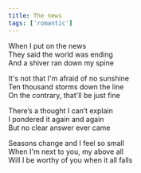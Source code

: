 ```yaml
---
title: The news
tags: ['romantic']
---
```


When I put on the news  
They said the world was ending  
And a shiver ran down my spine  

It's not that I'm afraid of no sunshine  
Ten thousand storms down the line  
On the contrary, that'll be just fine  

There’s a thought I can’t explain  
I pondered it again and again  
But no clear answer ever came  

Seasons change and I feel so small  
When I'm next to you, my above all  
Will I be worthy of you when it all falls  
